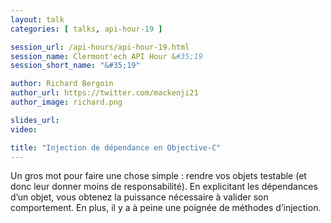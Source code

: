 ```yaml
---
layout: talk
categories: [ talks, api-hour-19 ]

session_url: /api-hours/api-hour-19.html
session_name: Clermont'ech API Hour &#35;19
session_short_name: "&#35;19"

author: Richard Bergoin
author_url: https://twitter.com/mackenji21
author_image: richard.png

slides_url:
video:

title: "Injection de dépendance en Objective-C"
---
```


Un gros mot pour faire une chose simple : rendre vos objets testable (et donc
leur donner moins de responsabilité). En explicitant les dépendances d’un objet,
vous obtenez la puissance nécessaire à valider son comportement. En plus, il y a
à peine une poignée de méthodes d’injection.
